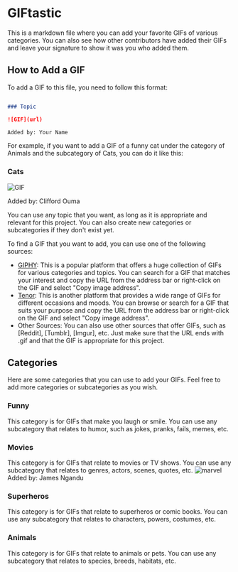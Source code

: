 # GIFtastic

This is a markdown file where you can add your favorite GIFs of various categories. You can also see how other contributors have added their GIFs and leave your signature to show it was you who added them.

## How to Add a GIF

To add a GIF to this file, you need to follow this format:

```markdown

### Topic

![GIF](url)

Added by: Your Name

```

For example, if you want to add a GIF of a funny cat under the category of Animals and the subcategory of Cats, you can do it like this:

### Cats

![GIF](https://media.giphy.com/media/ND6xkVPaj8tHO/giphy.gif)

Added by: Clifford Ouma

You can use any topic that you want, as long as it is appropriate and relevant for this project. You can also create new categories or subcategories if they don't exist yet.

To find a GIF that you want to add, you can use one of the following sources:

- [GIPHY](https://giphy.com/): This is a popular platform that offers a huge collection of GIFs for various categories and topics. You can search for a GIF that matches your interest and copy the URL from the address bar or right-click on the GIF and select "Copy image address".
- [Tenor](https://tenor.com/search/tenor-gifs): This is another platform that provides a wide range of GIFs for different occasions and moods. You can browse or search for a GIF that suits your purpose and copy the URL from the address bar or right-click on the GIF and select "Copy image address".
- Other Sources: You can also use other sources that offer GIFs, such as [Reddit], [Tumblr], [Imgur], etc. Just make sure that the URL ends with .gif and that the GIF is appropriate for this project.

## Categories

Here are some categories that you can use to add your GIFs. Feel free to add more categories or subcategories as you wish.

### Funny

This category is for GIFs that make you laugh or smile. You can use any subcategory that relates to humor, such as jokes, pranks, fails, memes, etc.

### Movies

This category is for GIFs that relate to movies or TV shows. You can use any subcategory that relates to genres, actors, scenes, quotes, etc.
![marvel](https://giphy.com/clips/reaction-movie-marvel-lXGk9jRH7NFBE5d1SE/giphy.gif)
Added by: James Ngandu

### Superheros

This category is for GIFs that relate to superheros or comic books. You can use any subcategory that relates to characters, powers, costumes, etc.

### Animals

This category is for GIFs that relate to animals or pets. You can use any subcategory that relates to species, breeds, habitats, etc.

